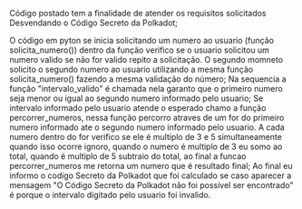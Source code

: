 Código postado tem a finalidade de atender os requisitos solicitados Desvendando o Código Secreto da Polkadot;

O código em pyton se inicia solicitando um numero ao usuario (função solicita_numero()) dentro da função verifico se o usuario solicitou um numero valido se não for valido repito a solicitação. O segundo momneto
solicito o segundo numero ao usuario utilizando a mesma função solicita_numero() fazendo a mesma validação do número;
Na sequencia a função "intervalo_valido" é chamada nela garanto que o primeiro numero seja menor ou igual ao segundo numero informado pelo usuario;
Se intervalo informado pelo usuario atende o esperado chamo a função percorrer_numeros, nessa função percorro atraves de um for do primeiro numero informado ate
o segundo numero informado pelo usuario. A cada numero dentro do for verifico se ele é multiplo de 
3 e 5 simultaneamente quando isso ocorre ignoro, quando o numero é multiplo de 3 eu somo ao total,
quando é multiplo de 5 subtraio do total, ao final a funcao percorrer_numeros me retorna um numero que é resultado final;
Ao final eu informo o codigo Secreto da Polkadot que foi calculado se caso aparecer a mensagem 
"O Código Secreto da Polkadot não foi possível ser encontrado" é porque o intervalo digitado pelo usuario
foi invalido.
